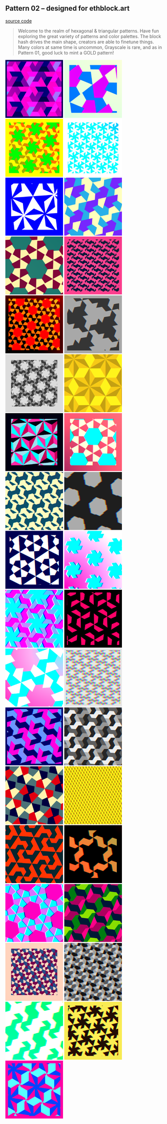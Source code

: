 ## Pattern 02 – designed for ethblock.art

[source code](index.js)

> Welcome to the realm of hexagonal & triangular patterns. Have fun exploring the great variety of patterns and color palettes. The block hash drives the main shape, creators are able to finetune things. Many colors at same time is uncommon, Grayscale is rare, and as in Pattern 01, good luck to mint a GOLD pattern!

<img width="180" src="preview/1.png"/> <img width="180" src="preview/2.png"/> <img width="180" src="preview/3.png"/> <img width="180" src="preview/4.png"/> <img width="180" src="preview/5.png"/> <img width="180" src="preview/6.png"/> <img width="180" src="preview/7.png"/> <img width="180" src="preview/8.png"/> <img width="180" src="preview/9.png"/> <img width="180" src="preview/a.png"/> <img width="180" src="preview/z.png"/> <img width="180" src="preview/e.png"/> <img width="180" src="preview/r.png"/> <img width="180" src="preview/t.png"/> <img width="180" src="preview/y.png"/> <img width="180" src="preview/u.png"/> <img width="180" src="preview/i.png"/> <img width="180" src="preview/o.png"/> <img width="180" src="preview/p.png"/> <img width="180" src="preview/m.png"/> <img width="180" src="preview/l.png"/> <img width="180" src="preview/k.png"/> <img width="180" src="preview/j.png"/> <img width="180" src="preview/h.png"/> <img width="180" src="preview/g.png"/> <img width="180" src="preview/f.png"/> <img width="180" src="preview/d.png"/> <img width="180" src="preview/s.png"/> <img width="180" src="preview/q.png"/> <img width="180" src="preview/w.png"/> <img width="180" src="preview/x.png"/> <img width="180" src="preview/c.png"/> <img width="180" src="preview/v.png"/> <img width="180" src="preview/b.png"/> <img width="180" src="preview/n.png"/>

